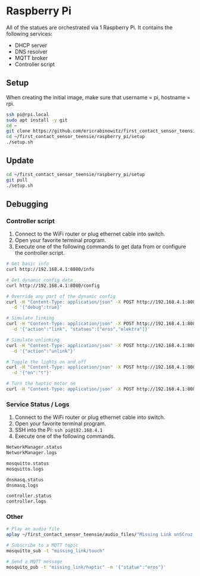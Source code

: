 # Raspberry Pi

All of the statues are orchestrated via 1 Raspberry Pi. It contains the following services:

- DHCP server
- DNS resolver
- MQTT broker
- Controller script

## Setup

When creating the initial image, make sure that username = pi, hostname = rpi.

```bash
ssh pi@rpi.local
sudo apt install -y git
cd ~
git clone https://github.com/ericrabinowitz/first_contact_sensor_teensie.git
cd ~/first_contact_sensor_teensie/raspberry_pi/setup
./setup.sh
```

## Update

```bash
cd ~/first_contact_sensor_teensie/raspberry_pi/setup
git pull
./setup.sh
```

## Debugging

### Controller script

1. Connect to the WiFi router or plug ethernet cable into switch.
1. Open your favorite terminal program.
1. Execute one of the following commands to get data from or configure the controller script.

```bash
# Get basic info
curl http://192.168.4.1:8080/info

# Get dynamic config data
curl http://192.168.4.1:8080/config

# Override any part of the dynamic config
curl -H "Content-Type: application/json" -X POST http://192.168.4.1:8080/config \
  -d '{"debug":true}'

# Simulate linking
curl -H "Content-Type: application/json" -X POST http://192.168.4.1:8080/touch \
  -d '{"action":"link", "statues":["eros","elektra"]}'

# Simulate unlinking
curl -H "Content-Type: application/json" -X POST http://192.168.4.1:8080/touch \
  -d '{"action":"unlink"}'

# Toggle the lights on and off
curl -H "Content-Type: application/json" -X POST http://192.168.4.1:8080/wled/all \
  -d '{"on":"t"}'

# Turn the haptic motor on
curl -H "Content-Type: application/json" -X POST http://192.168.4.1:8080/haptic/elektra
```

### Service Status / Logs

1. Connect to the WiFi router or plug ethernet cable into switch.
1. Open your favorite terminal program.
1. SSH into the Pi: `ssh pi@192.168.4.1`
1. Execute one of the following commands.

```bash
NetworkManager.status
NetworkManager.logs

mosquitto.status
mosquitto.logs

dnsmasq.status
dnsmasq.logs

controller.status
controller.logs
```

### Other

```bash
# Play an audio file
aplay ~/first_contact_sensor_teensie/audio_files/"Missing Link unSCruz active 1 Remi Wolf Polo Pan Hello.wav"

# Subscribe to a MQTT topic
mosquitto_sub -t "missing_link/touch"

# Send a MQTT message
mosquito_pub -t "missing_link/haptic" -m '{"statue":"eros"}'
```
